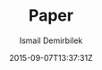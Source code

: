 ---
title: "Paper"
github: https://github.com/dbtek/paper
demo: http://dbtek.github.io/paper-demo/
author: Ismail Demirbilek

ssg:
  - Jekyll
cms:
  - No Cms
date: 2015-09-07T13:37:31Z
github_branch: master
---